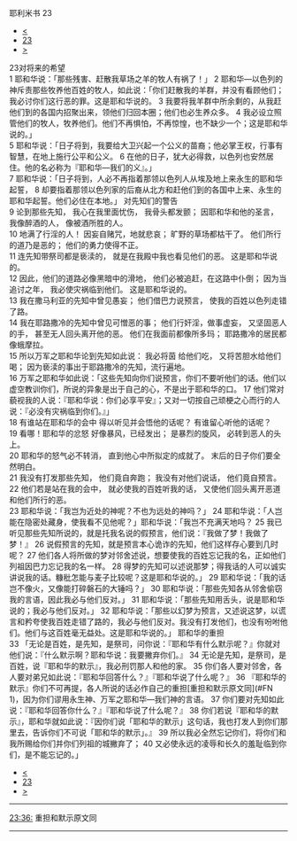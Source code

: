 ﻿





 耶利米书 23




* [<](bible/JER22.md)
* [23](bible/JER.md)
* [>](bible/JER24.md)



 
23对将来的希望  
1 耶和华说：「那些残害、赶散我草场之羊的牧人有祸了！」 
2 耶和华—以色列的神斥责那些牧养他百姓的牧人，如此说：「你们赶散我的羊群，并没有看顾他们；我必讨你们这行恶的罪。这是耶和华说的。 
3 我要将我羊群中所余剩的，从我赶他们到的各国内招聚出来，领他们归回本圈；他们也必生养众多。 
4 我必设立照管他们的牧人，牧养他们。他们不再惧怕，不再惊惶，也不缺少一个；这是耶和华说的。」  
5 耶和华说：「日子将到，我要给大卫兴起一个公义的苗裔；他必掌王权，行事有智慧，在地上施行公平和公义。 
6 在他的日子，犹大必得救，以色列也安然居住。他的名必称为『耶和华—我们的义』。」  
7 耶和华说：「日子将到，人必不再指着那领以色列人从埃及地上来永生的耶和华起誓， 
8 却要指着那领以色列家的后裔从北方和赶他们到的各国中上来、永生的耶和华起誓。他们必住在本地。」 对先知们的警告  
9 论到那些先知， 我心在我里面忧伤， 我骨头都发颤； 因耶和华和他的圣言， 我像醉酒的人， 像被酒所胜的人。  
10 地满了行淫的人！ 因妄自赌咒，地就悲哀； 旷野的草场都枯干了。 他们所行的道乃是恶的； 他们的勇力使得不正。  
11 连先知带祭司都是亵渎的， 就是在我殿中我也看见他们的恶。 这是耶和华说的。  
12 因此，他们的道路必像黑暗中的滑地， 他们必被追赶，在这路中仆倒； 因为当追讨之年， 我必使灾祸临到他们。 这是耶和华说的。  
13 我在撒马利亚的先知中曾见愚妄； 他们借巴力说预言， 使我的百姓以色列走错了路。  
14 我在耶路撒冷的先知中曾见可憎恶的事； 他们行奸淫，做事虚妄， 又坚固恶人的手， 甚至无人回头离开他的恶。 他们在我面前都像所多玛； 耶路撒冷的居民都像蛾摩拉。  
15 所以万军之耶和华论到先知如此说： 我必将茵 给他们吃， 又将苦胆水给他们喝； 因为亵渎的事出于耶路撒冷的先知，流行遍地。  
16 万军之耶和华如此说：「这些先知向你们说预言，你们不要听他们的话。他们以虚空教训你们，所说的异象是出于自己的心，不是出于耶和华的口。 
17 他们常对藐视我的人说：『耶和华说：你们必享平安』；又对一切按自己顽梗之心而行的人说：『必没有灾祸临到你们。』」  
18 有谁站在耶和华的会中 得以听见并会悟他的话呢？ 有谁留心听他的话呢？  
19 看哪！耶和华的忿怒 好像暴风，已经发出； 是暴烈的旋风， 必转到恶人的头上。  
20 耶和华的怒气必不转消， 直到他心中所拟定的成就了。 末后的日子你们要全然明白。     
21 我没有打发那些先知， 他们竟自奔跑； 我没有对他们说话， 他们竟自预言。  
22 他们若是站在我的会中， 就必使我的百姓听我的话， 又使他们回头离开恶道和他们所行的恶。  
23 耶和华说：「我岂为近处的神呢？不也为远处的神吗？」 
24 耶和华说：「人岂能在隐密处藏身，使我看不见他呢？」耶和华说：「我岂不充满天地吗？ 
25 我已听见那些先知所说的，就是托我名说的假预言，他们说：『我做了梦！我做了梦！』 
26 说假预言的先知，就是预言本心诡诈的先知，他们这样存心要到几时呢？ 
27 他们各人将所做的梦对邻舍述说，想要使我的百姓忘记我的名，正如他们列祖因巴力忘记我的名一样。 
28 得梦的先知可以述说那梦；得我话的人可以诚实讲说我的话。糠秕怎能与麦子比较呢？这是耶和华说的。」 
29 耶和华说：「我的话岂不像火，又像能打碎磐石的大锤吗？」 
30 耶和华说：「那些先知各从邻舍偷窃我的言语，因此我必与他们反对。」 
31 耶和华说：「那些先知用舌头，说是耶和华说的；我必与他们反对。」 
32 耶和华说：「那些以幻梦为预言，又述说这梦，以谎言和矜夸使我百姓走错了路的，我必与他们反对。我没有打发他们，也没有吩咐他们。他们与这百姓毫无益处。这是耶和华说的。」 耶和华的重担  
33 「无论是百姓，是先知，是祭司，问你说：『耶和华有什么默示呢？』你就对他们说：『什么默示啊？耶和华说：我要撇弃你们。』 
34 无论是先知，是祭司，是百姓，说『耶和华的默示』，我必刑罚那人和他的家。 
35 你们各人要对邻舍，各人要对弟兄如此说：『耶和华回答什么？』『耶和华说了什么呢？』 
36 『耶和华的默示』你们不可再提，各人所说的话必作自己的重担[重担和默示原文同](#FN
1)，因为你们谬用永生神、万军之耶和华—我们神的言语。 
37 你们要对先知如此说：『耶和华回答你什么？』『耶和华说了什么呢？』 
38 你们若说『耶和华的默示』，耶和华就如此说：『因你们说「耶和华的默示」这句话，我也打发人到你们那里去，告诉你们不可说「耶和华的默示」。』 
39 所以我必全然忘记你们，将你们和我所赐给你们并你们列祖的城撇弃了； 
40 又必使永远的凌辱和长久的羞耻临到你们，是不能忘记的。」 
* [<](bible/JER22.md)
* [23](bible/JER.md)
* [>](bible/JER24.md)





---


[23:36:](#V36)
重担和默示原文同




---









